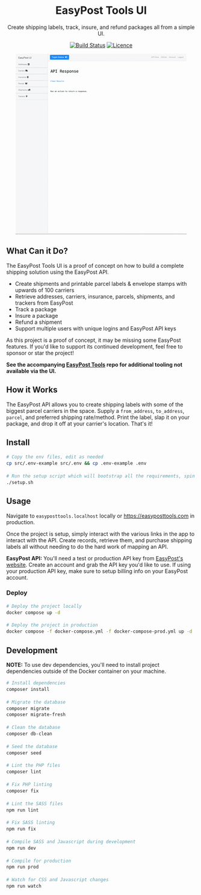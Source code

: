 <div align="center">

# EasyPost Tools UI

Create shipping labels, track, insure, and refund packages all from a simple UI.

[![Build Status](https://github.com/Justintime50/easypost-tools-ui/workflows/build/badge.svg)](https://github.com/Justintime50/easypost-tools-ui/actions)
[![Licence](https://img.shields.io/github/license/justintime50/easypost-tools-ui)](LICENSE)

<img src="https://raw.githubusercontent.com/justintime50/assets/main/src/easypost-tools-ui/showcase.gif" alt="Showcase">

</div>

## What Can it Do?

The EasyPost Tools UI is a proof of concept on how to build a complete shipping solution using the EasyPost API.

- Create shipments and printable parcel labels & envelope stamps with upwards of 100 carriers
- Retrieve addresses, carriers, insurance, parcels, shipments, and trackers from EasyPost
- Track a package
- Insure a package
- Refund a shipment
- Support multiple users with unique logins and EasyPost API keys

As this project is a proof of concept, it may be missing some EasyPost features. If you'd like to support its continued development, feel free to sponsor or star the project!

**See the accompanying [EasyPost Tools](https://github.com/Justintime50/easypost-tools) repo for additional tooling not available via the UI.**

## How it Works

The EasyPost API allows you to create shipping labels with some of the biggest parcel carriers in the space. Supply a `from_address`, `to_address`, `parcel`, and preferred shipping rate/method. Print the label, slap it on your package, and drop it off at your carrier's location. That's it!

## Install

```bash
# Copy the env files, edit as needed
cp src/.env-example src/.env && cp .env-example .env

# Run the setup script which will bootstrap all the requirements, spin up the service, and migrate the database
./setup.sh
```

## Usage

Navigate to `easyposttools.localhost` locally or <https://easyposttools.com> in production.

Once the project is setup, simply interact with the various links in the app to interact with the API. Create records, retrieve them, and purchase shipping labels all without needing to do the hard work of mapping an API.

**EasyPost API:** You'll need a test or production API key from [EasyPost's website](https://easypost.com). Create an account and grab the API key you'd like to use. If using your production API key, make sure to setup billing info on your EasyPost account.

### Deploy

```bash
# Deploy the project locally
docker compose up -d

# Deploy the project in production
docker compose -f docker-compose.yml -f docker-compose-prod.yml up -d
```

## Development

**NOTE:** To use dev dependencies, you'll need to install project dependencies outside of the Docker container on your machine.

```bash
# Install dependencies
composer install

# Migrate the database
composer migrate
composer migrate-fresh

# Clean the database
composer db-clean

# Seed the database
composer seed

# Lint the PHP files
composer lint

# Fix PHP linting
composer fix

# Lint the SASS files
npm run lint

# Fix SASS linting
npm run fix

# Compile SASS and Javascript during development
npm run dev

# Compile for production
npm run prod

# Watch for CSS and Javascript changes
npm run watch
```

